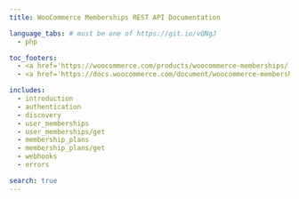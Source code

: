 ```yaml
---
title: WooCommerce Memberships REST API Documentation

language_tabs: # must be one of https://git.io/vQNgJ
  - php

toc_footers:
  - <a href='https://woocommerce.com/products/woocommerce-memberships/'>Get WooCommerce Memberships</a>
  - <a href='https://docs.woocommerce.com/document/woocommerce-memberships/'>Plugin Documentation</a>

includes:
  - introduction
  - authentication
  - discovery
  - user_memberships
  - user_memberships/get
  - membership_plans
  - membership_plans/get
  - webhooks
  - errors

search: true
---
```

